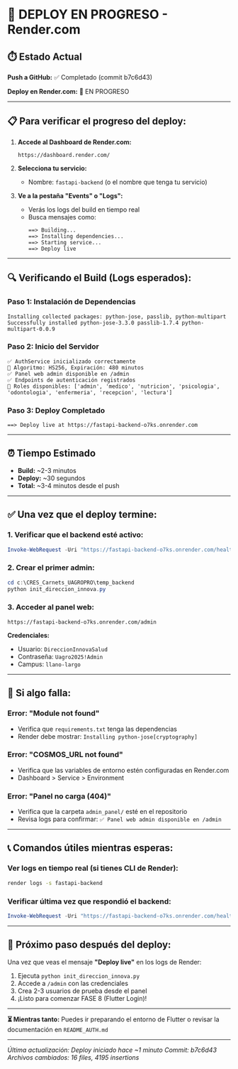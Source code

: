 # 🚀 DEPLOY EN PROGRESO - Render.com

## ⏱️ Estado Actual

**Push a GitHub:** ✅ Completado (commit b7c6d43)

**Deploy en Render.com:** 🔄 EN PROGRESO

---

## 📋 Para verificar el progreso del deploy:

1. **Accede al Dashboard de Render.com:**
   ```
   https://dashboard.render.com/
   ```

2. **Selecciona tu servicio:**
   - Nombre: `fastapi-backend` (o el nombre que tenga tu servicio)
   
3. **Ve a la pestaña "Events" o "Logs":**
   - Verás los logs del build en tiempo real
   - Busca mensajes como:
     ```
     ==> Building...
     ==> Installing dependencies...
     ==> Starting service...
     ==> Deploy live
     ```

---

## 🔍 Verificando el Build (Logs esperados):

### **Paso 1: Instalación de Dependencias**
```
Installing collected packages: python-jose, passlib, python-multipart
Successfully installed python-jose-3.3.0 passlib-1.7.4 python-multipart-0.0.9
```

### **Paso 2: Inicio del Servidor**
```
✅ AuthService inicializado correctamente
🔐 Algoritmo: HS256, Expiración: 480 minutos
✅ Panel web admin disponible en /admin
✅ Endpoints de autenticación registrados
🔐 Roles disponibles: ['admin', 'medico', 'nutricion', 'psicologia', 'odontologia', 'enfermeria', 'recepcion', 'lectura']
```

### **Paso 3: Deploy Completado**
```
==> Deploy live at https://fastapi-backend-o7ks.onrender.com
```

---

## ⏰ Tiempo Estimado

- **Build:** ~2-3 minutos
- **Deploy:** ~30 segundos
- **Total:** ~3-4 minutos desde el push

---

## ✅ Una vez que el deploy termine:

### **1. Verificar que el backend esté activo:**
```powershell
Invoke-WebRequest -Uri "https://fastapi-backend-o7ks.onrender.com/health"
```

### **2. Crear el primer admin:**
```powershell
cd c:\CRES_Carnets_UAGROPRO\temp_backend
python init_direccion_innova.py
```

### **3. Acceder al panel web:**
```
https://fastapi-backend-o7ks.onrender.com/admin
```

**Credenciales:**
- Usuario: `DireccionInnovaSalud`
- Contraseña: `Uagro2025!Admin`
- Campus: `llano-largo`

---

## 🐛 Si algo falla:

### **Error: "Module not found"**
- Verifica que `requirements.txt` tenga las dependencias
- Render debe mostrar: `Installing python-jose[cryptography]`

### **Error: "COSMOS_URL not found"**
- Verifica que las variables de entorno estén configuradas en Render.com
- Dashboard > Service > Environment

### **Error: "Panel no carga (404)"**
- Verifica que la carpeta `admin_panel/` esté en el repositorio
- Revisa logs para confirmar: `✅ Panel web admin disponible en /admin`

---

## 📞 Comandos útiles mientras esperas:

### **Ver logs en tiempo real (si tienes CLI de Render):**
```bash
render logs -s fastapi-backend
```

### **Verificar última vez que respondió el backend:**
```powershell
Invoke-WebRequest -Uri "https://fastapi-backend-o7ks.onrender.com/health" | Select-Object -Property StatusCode, Headers
```

---

## 🎯 Próximo paso después del deploy:

Una vez que veas el mensaje **"Deploy live"** en los logs de Render:

1. Ejecuta `python init_direccion_innova.py`
2. Accede a `/admin` con las credenciales
3. Crea 2-3 usuarios de prueba desde el panel
4. ¡Listo para comenzar FASE 8 (Flutter Login)!

---

**⏳ Mientras tanto:** Puedes ir preparando el entorno de Flutter o revisar la documentación en `README_AUTH.md`

---

*Última actualización: Deploy iniciado hace ~1 minuto*
*Commit: b7c6d43*
*Archivos cambiados: 16 files, 4195 insertions*
